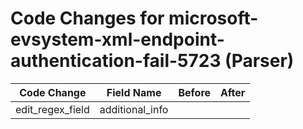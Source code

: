 # Code Changes for microsoft-evsystem-xml-endpoint-authentication-fail-5723 (Parser)

| Code Change | Field Name | Before | After |
|-------------|------------|--------|-------|
| edit_regex_field | additional_info |  |  |